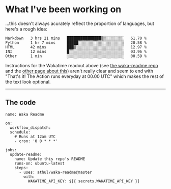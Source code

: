 # What I've been working on

…this doesn't always acurately reflect the proportion of languages, but here's a rough idea:

<!--START_SECTION:waka-->
```text
Markdown   3 hrs 21 mins   ███████████████▒░░░░░░░░░   61.70 % 
Python     1 hr 7 mins     █████░░░░░░░░░░░░░░░░░░░░   20.58 % 
HTML       42 mins         ███▒░░░░░░░░░░░░░░░░░░░░░   12.97 % 
INI        12 mins         █░░░░░░░░░░░░░░░░░░░░░░░░   03.96 % 
Other      1 min           ░░░░░░░░░░░░░░░░░░░░░░░░░   00.59 % 
```
<!--END_SECTION:waka-->

Instructions for the Wakatime readout above (see [the waka-readme repo](https://github.com/athul/waka-readme) and the [other page about this](https://github.com/marketplace/actions/waka-readme)) aren't really clear and seem to end with "That's it! The Action runs everyday at 00.00 UTC" which makes the rest of the text look optional.

---

## The code

```
name: Waka Readme

on:
  workflow_dispatch:
  schedule:
    # Runs at 12am UTC
    - cron: '0 0 * * *'

jobs:
  update-readme:
    name: Update this repo's README
    runs-on: ubuntu-latest
    steps:
      - uses: athul/waka-readme@master
        with:
          WAKATIME_API_KEY: ${{ secrets.WAKATIME_API_KEY }}
```
